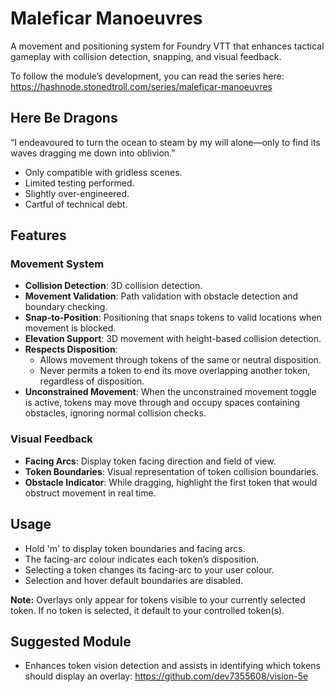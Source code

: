 # Maleficar Manoeuvres

A movement and positioning system for Foundry VTT that enhances tactical gameplay with collision detection, snapping, and visual feedback. 

To follow the module’s development, you can read the series here: https://hashnode.stonedtroll.com/series/maleficar-manoeuvres

## Here Be Dragons

“I endeavoured to turn the ocean to steam by my will alone—only to find its waves dragging me down into oblivion.”

- Only compatible with gridless scenes.
- Limited testing performed.
- Slightly over-engineered.
- Cartful of technical debt.

## Features

### Movement System
- **Collision Detection**: 3D collision detection.
- **Movement Validation**: Path validation with obstacle detection and boundary checking.
- **Snap-to-Position**: Positioning that snaps tokens to valid locations when movement is blocked.
- **Elevation Support**: 3D movement with height-based collision detection.
- **Respects Disposition**:
    - Allows movement through tokens of the same or neutral disposition.
    - Never permits a token to end its move overlapping another token, regardless of disposition.
- **Unconstrained Movement**: When the unconstrained movement toggle is active, tokens may move through and occupy spaces containing obstacles, ignoring normal collision checks.

### Visual Feedback
- **Facing Arcs**: Display token facing direction and field of view.
- **Token Boundaries**: Visual representation of token collision boundaries.
- **Obstacle Indicator**: While dragging, highlight the first token that would obstruct movement in real time.

## Usage
- Hold 'm' to display token boundaries and facing arcs.
- The facing-arc colour indicates each token’s disposition.
- Selecting a token changes its facing-arc to your user colour.
- Selection and hover default boundaries are disabled.

**Note:** Overlays only appear for tokens visible to your currently selected token. If no token is selected, it default to your controlled token(s).

## Suggested Module
- Enhances token vision detection and assists in identifying which tokens should display an overlay: https://github.com/dev7355608/vision-5e


